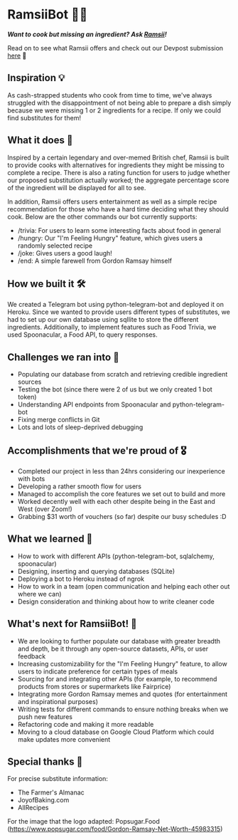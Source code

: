 # RamsiiBot 👨‍🍳

**_Want to cook but missing an ingredient? Ask [Ramsii](https://t.me/RamsiiBot)!_**

Read on to see what Ramsii offers and check out our Devpost submission [here](https://devpost.com/software/substitute-ramsay) 🙂

## Inspiration 💡
As cash-strapped students who cook from time to time, we've always struggled with the disappointment of not being able to prepare a dish simply because we were missing 1 or 2 ingredients for a recipe. If only we could find substitutes for them!

## What it does 💪
Inspired by a certain legendary and over-memed British chef, Ramsii is built to provide cooks with alternatives for ingredients they might be missing to complete a recipe. There is also a rating function for users to judge whether our proposed substitution actually worked; the aggregate percentage score of the ingredient will be displayed for all to see. 

In addition, Ramsii offers users entertainment as well as a simple recipe recommendation for those who have a hard time deciding what they should cook. Below are the other commands our bot currently supports:

- /trivia: For users to learn some interesting facts about food in general
- /hungry: Our "I'm Feeling Hungry" feature, which gives users a randomly selected recipe
- /joke: Gives users a good laugh!
- /end: A simple farewell from Gordon Ramsay himself

## How we built it 🛠
We created a Telegram bot using python-telegram-bot and deployed it on Heroku. Since we wanted to provide users different types of substitutes, we had to set up our own database using sqllite to store the different ingredients. Additionally, to implement features such as Food Trivia, we used Spoonacular, a Food API, to query responses.

## Challenges we ran into 🧗‍
- Populating our database from scratch and retrieving credible ingredient sources
- Testing the bot (since there were 2 of us but we only created 1 bot token)
- Understanding API endpoints from Spoonacular and python-telegram-bot
- Fixing merge conflicts in Git
- Lots and lots of sleep-deprived debugging

## Accomplishments that we're proud of 🎖
- Completed our project in less than 24hrs considering our inexperience with bots
- Developing a rather smooth flow for users
- Managed to accomplish the core features we set out to build and more
- Worked decently well with each other despite being in the East and West (over Zoom!)
- Grabbing $31 worth of vouchers (so far) despite our busy schedules :D

## What we learned 🙇
- How to work with different APIs (python-telegram-bot, sqlalchemy, spoonacular)
- Designing, inserting and querying databases (SQLite)
- Deploying a bot to Heroku instead of ngrok
- How to work in a team (open communication and helping each other out where we can)
- Design consideration and thinking about how to write cleaner code

## What's next for RamsiiBot! 🔮
- We are looking to further populate our database with greater breadth and depth, be it through any open-source datasets, APIs, or user feedback
- Increasing customizability for the "I'm Feeling Hungry" feature, to allow users to indicate preference for certain types of meals
- Sourcing for and integrating other APIs (for example, to recommend products from stores or supermarkets like Fairprice)
- Integrating more Gordon Ramsay memes and quotes (for entertainment and inspirational purposes)
- Writing tests for different commands to ensure nothing breaks when we push new features
- Refactoring code and making it more readable
- Moving to a cloud database on Google Cloud Platform which could make updates more convenient

## Special thanks 🙏
For precise substitute information:
- The Farmer's Almanac
- JoyofBaking.com
- AllRecipes

For the image that the logo adapted:
Popsugar.Food (https://www.popsugar.com/food/Gordon-Ramsay-Net-Worth-45983315)
